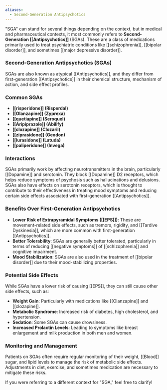 ```yaml
---
aliases:
  - Second-Generation Antipsychotics
---
```

"SGA" can stand for several things depending on the context, but in medical and pharmaceutical contexts, it most commonly refers to **Second-Generation [[Antipsychotics]]** (SGAs). These are a class of medications primarily used to treat psychiatric conditions like [[schizophrenia]], [[bipolar disorder]], and sometimes [[major depressive disorder]].

### Second-Generation Antipsychotics (SGAs)
SGAs are also known as atypical [[Antipsychotics]], and they differ from first-generation [[Antipsychotics]] in their chemical structure, mechanism of action, and side effect profiles.

### Common SGAs
- **[[risperidone]] (Risperdal)**
- **[[Olanzapine]] (Zyprexa)**
- **[[quetiapine]] (Seroquel)**
- **[[Aripiprazole]] (Abilify)**
- **[[clozapine]] (Clozaril)**
- **[[ziprasidone]] (Geodon)**
- **[[lurasidone]] (Latuda)**
- **[[paliperidone]] (Invega)**

### Interactions
SGAs primarily work by affecting neurotransmitters in the brain, particularly [[Dopamine]] and serotonin. They block [[Dopamine]] D2 receptors, which helps reduce symptoms of psychosis such as hallucinations and delusions. SGAs also have effects on serotonin receptors, which is thought to contribute to their effectiveness in treating mood symptoms and reducing certain side effects associated with first-generation [[Antipsychotics]].

### Benefits Over First-Generation Antipsychotics
- **Lower Risk of Extrapyramidal Symptoms ([[EPS]])**: These are movement-related side effects, such as tremors, rigidity, and [[Tardive Dyskinesia]], which are more common with first-generation [[Antipsychotics]].
- **Better Tolerability**: SGAs are generally better tolerated, particularly in terms of reducing [[negative symptoms]] of [[schizophrenia]] and cognitive impairment.
- **Mood Stabilization**: SGAs are also used in the treatment of [[bipolar disorder]] due to their mood-stabilizing properties.

### Potential Side Effects
While SGAs have a lower risk of causing [[EPS]], they can still cause other side effects, such as:
- **Weight Gain**: Particularly with medications like [[Olanzapine]] and [[clozapine]].
- **Metabolic Syndrome**: Increased risk of diabetes, high cholesterol, and hypertension.
- **Sedation**: Some SGAs can cause drowsiness.
- **Increased Prolactin Levels**: Leading to symptoms like breast enlargement and milk production in both men and women.

### Monitoring and Management
Patients on SGAs often require regular monitoring of their weight, [[Blood]] sugar, and lipid levels to manage the risk of metabolic side effects. Adjustments in diet, exercise, and sometimes medication are necessary to mitigate these risks.

If you were referring to a different context for "SGA," feel free to clarify!
